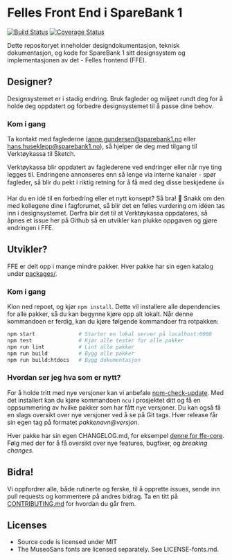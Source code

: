 # Felles Front End i SpareBank 1

[![Build Status](https://travis-ci.org/SpareBank1/designsystem.svg?branch=master)](https://travis-ci.org/SpareBank1/designsystem)
[![Coverage Status](https://coveralls.io/repos/github/SpareBank1/designsystem/badge.svg?branch=master)](https://coveralls.io/github/SpareBank1/designsystem?branch=master)

Dette repositoryet inneholder designdokumentasjon, teknisk dokumentasjon, og kode for SpareBank 1 sitt designsystem og
implementasjonen av det - Felles frontend (FFE).

## Designer?

Designsystemet er i stadig endring. Bruk fagleder og miljøet rundt deg for å holde deg oppdatert og forbedre
designsystemet til å passe dine behov.

### Kom i gang

Ta kontakt med faglederne (anne.gundersen@sparebank1.no eller hans.huseklepp@sparebank1.no), så hjelper de deg med tilgang til Verktøykassa til Sketch.

Verktøykassa blir oppdatert av faglederene ved endringer eller når nye ting legges til. Endringene annonseres enn så
lenge via interne kanaler - spør fagleder, så blir du pekt i riktig retning for å få med deg disse beskjedene :+1:

Har du en idé til en forbedring eller et nytt konsept? Så bra! :tada: Snakk om den med kollegene dine i fagforumet,
så blir det en felles vurdering om idéen tas inn i designsystemet. Derfra blir det til at Verktøykassa oppdateres,
så åpnes et issue her på Github så en utvikler kan plukke oppgaven og gjøre endringen i FFE.

## Utvikler?

FFE er delt opp i mange mindre pakker. Hver pakke har sin egen katalog under [packages/](packages/).

### Kom i gang

Klon ned repoet, og kjør `npm install`. Dette vil installere alle dependencies for alle pakker, så du kan begynne
kjøre opp alt lokalt. Når denne kommandoen er ferdig, kan du kjøre følgende kommandoer fra rotpakken:


```bash
npm start              # Starter en lokal server på localhost:6060
npm test               # Kjør alle tester for alle pakker
npm run lint           # Lint alle pakker
npm run build          # Bygg alle pakker
npm run build:htdocs   # Bygg dokumentasjon
```

### Hvordan ser jeg hva som er nytt?

For å holde tritt med nye versjoner kan vi anbefale [npm-check-update](https://www.npmjs.com/package/npm-check-updates).
Med det installert kan du kjøre kommandoen `ncu` i prosjektet ditt og få en oppsummering av hvilke pakker som har fått
nye versjoner. Du kan også få en slags oversikt over nye versjoner ved å se på Git tags. Hver release får sin egen tag
på formatet _pakkenavn@versjon_.

Hver pakke har sin egen CHANGELOG.md, for eksempel [denne for ffe-core](packages/ffe-core/CHANGELOG.md). Følg med der
for å få oversikt over nye features, bugfixer, og _breaking changes_.

## Bidra!

Vi oppfordrer alle, både rutinerte og ferske, til å opprette issues, sende inn pull requests og kommentere på andres
bidrag. Ta en titt på [CONTRIBUTING.md](CONTRIBUTING.md) for hvordan du går frem.

## Licenses

* Source code is licensed under MIT
* The MuseoSans fonts are licensed separately. See LICENSE-fonts.md.
